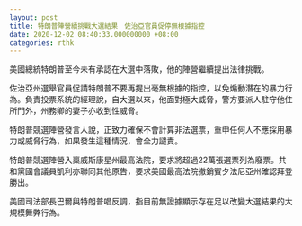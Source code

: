 ```yaml
---
layout: post
title: 特朗普陣營續挑戰大選結果　佐治亞官員促停無根據指控
date: 2020-12-02 08:40:33.000000000 +08:00
categories: rthk
---
```


美國總統特朗普至今未有承認在大選中落敗，他的陣營繼續提出法律挑戰。

佐治亞州選舉官員促請特朗普不要再提出毫無根據的指控，以免煽動潛在的暴力行為。負責投票系統的經理說，自大選以來，他面對極大威脅，警方要派人駐守他住所門外，州務卿的妻子亦收到性威脅。

特朗普競選陣營發言人說，正致力確保不會計算非法選票，重申任何人不應採用暴力或威脅行為，如果發生這種情況，會全力譴責。

特朗普競選陣營入稟威斯康星州最高法院，要求將超過22萬張選票列為廢票。共和黨國會議員凱利亦聯同其他原告，要求美國最高法院撤銷賓夕法尼亞州確認拜登勝出。

美國司法部長巴爾與特朗普唱反調，指目前無證據顯示存在足以改變大選結果的大規模舞弊行為。
